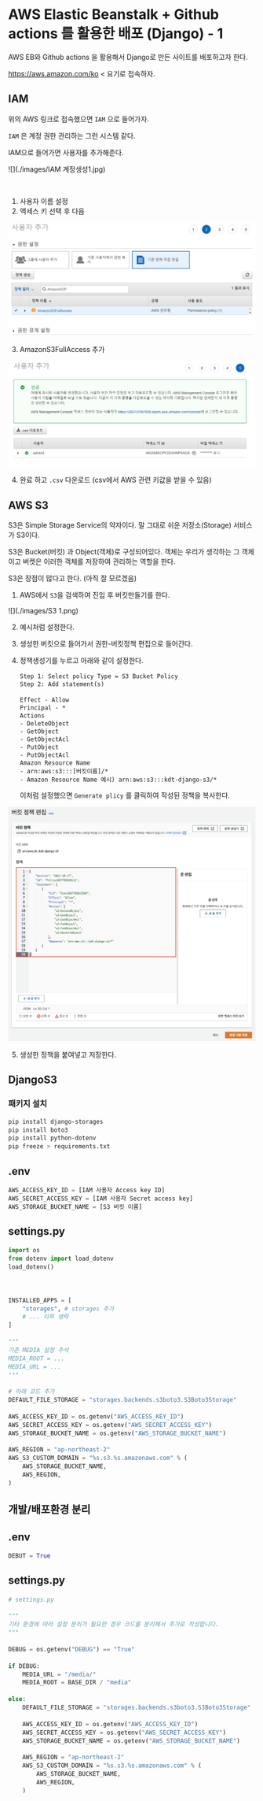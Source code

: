 # AWS Elastic Beanstalk + Github actions 를 활용한 배포 (Django) - 1





AWS EB와 Github actions 을 활용해서 Django로 만든 사이트를 배포하고자 한다.



https://aws.amazon.com/ko < 요기로 접속하자.





## IAM



위의 AWS 링크로 접속했으면 `IAM` 으로 들어가자.

`IAM` 은 계정 권한 관리하는 그런 시스템 같다.



IAM으로 들어가면 사용자를 추가해준다. 

![](./images/IAM 계정생성1.jpg)

​	

1. 사용자 이름 설정
2. 액세스 키 선택 후 다음



![](./images/IAM계정생성2.jpg)



3. AmazonS3FullAccess 추가



![](./images/csv.jpg)



4.  완료 하고 `.csv` 다운로드 (csv에서 AWS 관련 키값을 받을 수 있음)



## AWS S3



S3은 Simple Storage Service의 약자이다. 말 그대로 쉬운 저장소(Storage) 서비스가 S3이다.

S3은 Bucket(버킷) 과 Object(객체)로 구성되어있다. 객체는 우리가 생각하는 그 객체이고 버켓은 이러한 객체를 저장하여 관리하는 역할을 한다.

S3은 장점이 많다고 한다. (아직 잘 모르겠음)



1. AWS에서 `S3`을 검색하여 진입 후 버킷만들기를 한다.





![](./images/S3 1.png)



2. 예시처럼 설정한다.

3. 생성한 버킷으로 들어가서 권한-버킷정책 편집으로 들어간다.

4. 정책생성기를 누르고 아래와 같이 설정한다.

   ```
   Step 1: Select policy Type = S3 Bucket Policy
   Step 2: Add statement(s)
   
   Effect - Allow
   Principal - *
   Actions 
   - DeleteObject
   - GetObject
   - GetObjectAcl
   - PutObject
   - PutObjectAcl
   Amazon Resource Name
   - arn:aws:s3:::[버킷이름]/*
   - Amazon Resource Name 예시) arn:aws:s3:::kdt-django-s3/*
   ```

   이처럼 설정했으면 `Generate plicy` 를 클릭하여 작성된 정책을 복사한다.





![](./images/버킷정책.png)



5. 생성한 정책을 붙여넣고 저장한다.





## DjangoS3



### 패키지 설치

```bash
pip install django-storages
pip install boto3 
pip install python-dotenv
pip freeze > requirements.txt
```



## .env

```python
AWS_ACCESS_KEY_ID = [IAM 사용자 Access key ID]
AWS_SECRET_ACCESS_KEY = [IAM 사용자 Secret access key]
AWS_STORAGE_BUCKET_NAME = [S3 버킷 이름]
```



## settings.py

```python
import os
from dotenv import load_dotenv
load_dotenv()



INSTALLED_APPS = [
	"storages", # storages 추가
	# ... 이하 생략
]
	
"""
기존 MEDIA 설정 주석
MEDIA_ROOT = ...
MEDIA_URL = ...
"""

# 아래 코드 추가
DEFAULT_FILE_STORAGE = "storages.backends.s3boto3.S3Boto3Storage"

AWS_ACCESS_KEY_ID = os.getenv("AWS_ACCESS_KEY_ID")
AWS_SECRET_ACCESS_KEY = os.getenv("AWS_SECRET_ACCESS_KEY")
AWS_STORAGE_BUCKET_NAME = os.getenv("AWS_STORAGE_BUCKET_NAME")

AWS_REGION = "ap-northeast-2"
AWS_S3_CUSTOM_DOMAIN = "%s.s3.%s.amazonaws.com" % (
    AWS_STORAGE_BUCKET_NAME,
    AWS_REGION,
)
```



## 개발/배포환경 분리



## .env

```python
DEBUT = True
```



## settings.py

```python
# settings.py

"""
기타 환경에 따라 설정 분리가 필요한 경우 코드를 분리해서 추가로 작성합니다. 
"""

DEBUG = os.getenv("DEBUG") == "True"

if DEBUG: 
    MEDIA_URL = "/media/"
    MEDIA_ROOT = BASE_DIR / "media"

else:   
    DEFAULT_FILE_STORAGE = "storages.backends.s3boto3.S3Boto3Storage"

    AWS_ACCESS_KEY_ID = os.getenv("AWS_ACCESS_KEY_ID")
    AWS_SECRET_ACCESS_KEY = os.getenv("AWS_SECRET_ACCESS_KEY")
    AWS_STORAGE_BUCKET_NAME = os.getenv("AWS_STORAGE_BUCKET_NAME")

    AWS_REGION = "ap-northeast-2"
    AWS_S3_CUSTOM_DOMAIN = "%s.s3.%s.amazonaws.com" % (
        AWS_STORAGE_BUCKET_NAME,
        AWS_REGION,
    )
```

